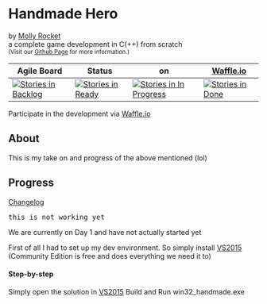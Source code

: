 # Handmade Hero
by [Molly Rocket][]  
a complete game development in C(++) from scratch  
<small>(Visit our [Github Page][] for more information.)</small>

| Agile Board | Status | on | [Waffle.io][] |
|-------------------------------------------------------------------------------------------------------------------------------------------|------------------------------------------------------------------------------------------------------------------------------------|----------------------------------------------------------------------------------------------------------------------------------------------------------|----------------------------------------------------------------------------------------------------------------------------------|
| [![Stories in Backlog](https://badge.waffle.io/smeierzubiesen/hmh.svg?label=Backlog&title=Backlog)](https://waffle.io/smeierzubiesen/hmh) | [![Stories in Ready](https://badge.waffle.io/smeierzubiesen/hmh.svg?label=Ready&title=Ready)](http://waffle.io/smeierzubiesen/hmh) | [![Stories in In Progress](https://badge.waffle.io/smeierzubiesen/hmh.svg?label=In%20Progess&title=In%20Progress)](https://waffle.io/smeierzubiesen/hmh) | [![Stories in Done](https://badge.waffle.io/smeierzubiesen/hmh.svg?label=done&title=Done)](https://waffle.io/smeierzubiesen/hmh) |

Participate in the development via [Waffle.io][]

## About
This is my take on and progress of the above mentioned (lol)

## Progress

[Changelog](/hmh/changelog.html)
<pre>this is not working yet</pre>
We are currently on Day 1 and have not actually started yet

First of all I had to set up my dev environment.
So simply install [VS2015][] (Community Edition is free and does everything we need it to)

#### Step-by-step

Simply open the solution in [VS2015][] Build and Run win32_handmade.exe

  [Github Page]: https://smeierzubiesen.github.io/hmh/  "Handmade Hero Github Page"
  [Waffle.io]: https://waffle.io/smeierzubiesen/hmh     "Waffle.io Handmade Hero"
  [VS2015]: https://www.visualstudio.com/downloads/     "Visual Studio 2015 Downloads"
  [Molly Rocket]: https://mollyrocket.com               "Molly Rocket"